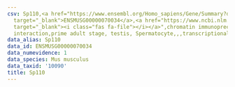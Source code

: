 ```yaml
---
csv: Sp110,<a href="https://www.ensembl.org/Homo_sapiens/Gene/Summary?db=core;g=ENSMUSG00000070034"
  target="_blank">ENSMUSG00000070034</a>,<a href="https://www.ncbi.nlm.nih.gov/pubmed/25450459"
  target="_blank"><i class="fas fa-file"></i></a>",chromatin immunoprecipitation assay,direct
  interaction,prime adult stage, testis, Spermatocyte,,,transcriptional regulation,
data_alias: Sp110
data_id: ENSMUSG00000070034
data_numevidence: 1
data_species: Mus musculus
data_taxid: '10090'
title: Sp110
---
```

